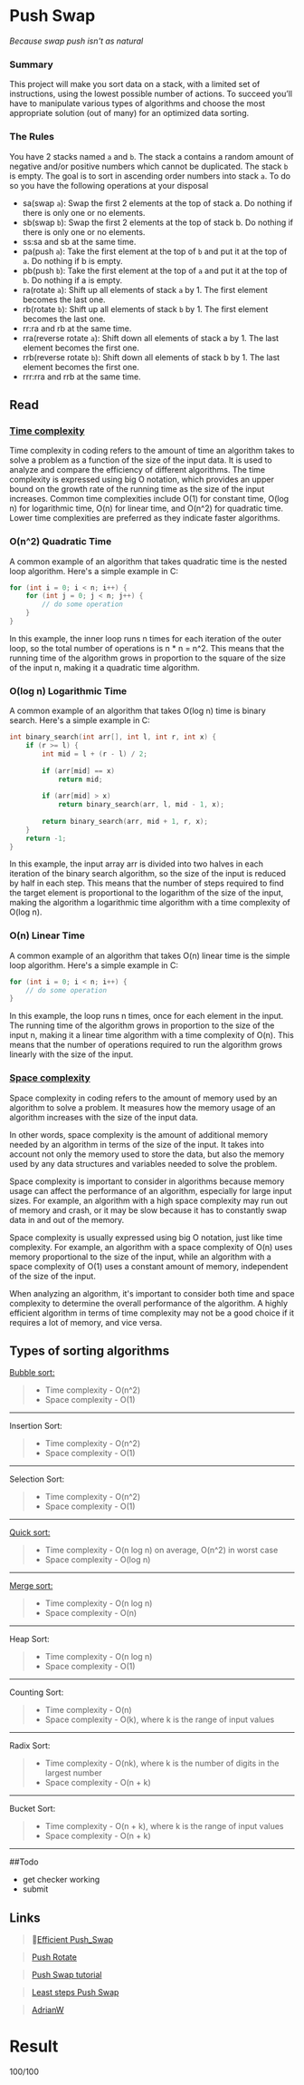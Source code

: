 # Push Swap
*Because swap push isn't as natural*


### Summary
This project will make you sort data on a stack, with a limited set of instructions, using the lowest possible number of actions. To succeed you’ll have to manipulate various types of algorithms and choose the most appropriate solution (out of many) for an optimized data sorting.

### The Rules
You have 2 stacks named `a` and `b`. The stack a contains a random amount of negative and/or positive numbers which cannot be duplicated. The stack `b` is empty. The goal is to sort in ascending order numbers into stack `a`. To do so you have the following operations at your disposal
-  sa(swap `a`): Swap the first 2 elements at the top of stack a. Do nothing if there is only one or no elements.
-  sb(swap `b`): Swap the first 2 elements at the top of stack b. Do nothing if there is only one or no elements.
-  ss:sa and sb at the same time.
-  pa(push `a`): Take the first element at the top of `b` and put it at the top of `a`. Do nothing if b is empty.
-  pb(push `b`): Take the first element at the top of `a` and put it at the top of `b`. Do nothing if a is empty.
-  ra(rotate `a`): Shift up all elements of stack `a` by 1. The first element becomes the last one.
-  rb(rotate `b`): Shift up all elements of stack `b` by 1. The first element becomes the last one.
-  rr:ra and rb at the same time.
-  rra(reverse rotate `a`): Shift down all elements of stack a by 1. The last element becomes the first one.
-  rrb(reverse rotate `b`): Shift down all elements of stack b by 1. The last element becomes the first one.
-  rrr:rra and rrb at the same time.

## Read
### [Time complexity](https://en.wikipedia.org/wiki/Analysis_of_algorithms)

Time complexity in coding refers to the amount of time an algorithm takes to solve a problem as a function of the size of the input data. It is used to analyze and compare the efficiency of different algorithms. The time complexity is expressed using big O notation, which provides an upper bound on the growth rate of the running time as the size of the input increases. Common time complexities include O(1) for constant time, O(log n) for logarithmic time, O(n) for linear time, and O(n^2) for quadratic time. Lower time complexities are preferred as they indicate faster algorithms.

### **O(n^2) Quadratic Time** 
A common example of an algorithm that takes quadratic time is the nested loop algorithm. Here's a simple example in C:
```c
for (int i = 0; i < n; i++) {
    for (int j = 0; j < n; j++) {
        // do some operation
    }
}
```
In this example, the inner loop runs n times for each iteration of the outer loop, so the total number of operations is n * n = n^2. This means that the running time of the algorithm grows in proportion to the square of the size of the input n, making it a quadratic time algorithm.

### **O(log n) Logarithmic Time** 
A common example of an algorithm that takes O(log n) time is binary search. Here's a simple example in C:
```c
int binary_search(int arr[], int l, int r, int x) {
    if (r >= l) {
        int mid = l + (r - l) / 2;
 
        if (arr[mid] == x) 
            return mid;
 
        if (arr[mid] > x) 
            return binary_search(arr, l, mid - 1, x);
 
        return binary_search(arr, mid + 1, r, x);
    }
    return -1;
}
```
In this example, the input array arr is divided into two halves in each iteration of the binary search algorithm, so the size of the input is reduced by half in each step. This means that the number of steps required to find the target element is proportional to the logarithm of the size of the input, making the algorithm a logarithmic time algorithm with a time complexity of O(log n).

### **O(n) Linear Time** 
A common example of an algorithm that takes O(n) linear time is the simple loop algorithm. Here's a simple example in C:
```c
for (int i = 0; i < n; i++) {
    // do some operation
}
```
In this example, the loop runs n times, once for each element in the input. The running time of the algorithm grows in proportion to the size of the input n, making it a linear time algorithm with a time complexity of O(n). This means that the number of operations required to run the algorithm grows linearly with the size of the input.


### [Space complexity](https://www.geeksforgeeks.org/g-fact-86/)

Space complexity in coding refers to the amount of memory used by an algorithm to solve a problem. It measures how the memory usage of an algorithm increases with the size of the input data.

In other words, space complexity is the amount of additional memory needed by an algorithm in terms of the size of the input. It takes into account not only the memory used to store the data, but also the memory used by any data structures and variables needed to solve the problem.

Space complexity is important to consider in algorithms because memory usage can affect the performance of an algorithm, especially for large input sizes. For example, an algorithm with a high space complexity may run out of memory and crash, or it may be slow because it has to constantly swap data in and out of the memory.

Space complexity is usually expressed using big O notation, just like time complexity. For example, an algorithm with a space complexity of O(n) uses memory proportional to the size of the input, while an algorithm with a space complexity of O(1) uses a constant amount of memory, independent of the size of the input.

When analyzing an algorithm, it's important to consider both time and space complexity to determine the overall performance of the algorithm. A highly efficient algorithm in terms of time complexity may not be a good choice if it requires a lot of memory, and vice versa.

## Types of sorting algorithms
[Bubble sort:](https://www.geeksforgeeks.org/bubble-sort/) 
> - Time complexity - O(n^2)
> - Space complexity - O(1)
---
Insertion Sort: 
> - Time complexity - O(n^2)
> - Space complexity - O(1)
---
Selection Sort: 
> - Time complexity - O(n^2)
> - Space complexity - O(1)
---
[Quick sort:](https://en.wikipedia.org/wiki/Quicksort) 
> - Time complexity - O(n log n) on average, O(n^2) in worst case
> - Space complexity - O(log n)
---
[Merge sort:](https://en.wikipedia.org/wiki/Merge_sort)
> - Time complexity - O(n log n)
> - Space complexity - O(n)
---
Heap Sort: 
> - Time complexity - O(n log n)
> - Space complexity - O(1)
---
Counting Sort:
> - Time complexity - O(n)
> - Space complexity - O(k), where k is the range of input values
---
Radix Sort:
> - Time complexity - O(nk), where k is the number of digits in the largest number
> - Space complexity - O(n + k)
---
Bucket Sort:
> - Time complexity - O(n + k), where k is the range of input values
> - Space complexity - O(n + k)
---

##Todo
- get checker working
- submit

## Links
> 🌟[Efficient Push_Swap](https://web.archive.org/web/20220802162832/https://www.codequoi.com/en/push_swap-efficient-positional-sorting-algorithm/)

> [Push Rotate](https://kipplesunderscore.github.io/posts/push-swap/)

> [Push Swap tutorial](https://medium.com/nerd-for-tech/push-swap-tutorial-fa746e6aba1e)

> [Least steps Push Swap](https://medium.com/@jamierobertdawson/push-swap-the-least-amount-of-moves-with-two-stacks-d1e76a71789a)

> [AdrianW](https://github.com/AdrianWR/push_swap)

# Result
100/100
